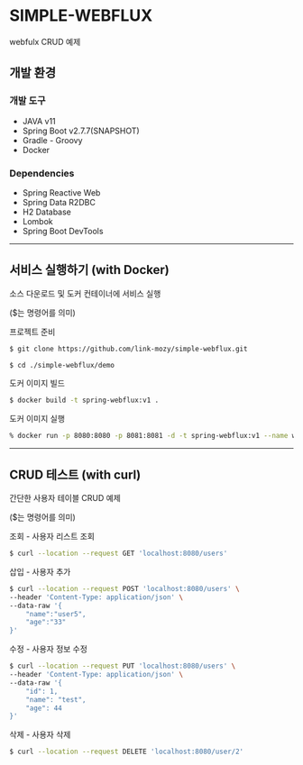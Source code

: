# SIMPLE-WEBFLUX

webfulx CRUD 예제

## 개발 환경

### 개발 도구

* JAVA v11
* Spring Boot v2.7.7(SNAPSHOT)
* Gradle - Groovy
* Docker

### Dependencies

* Spring Reactive Web
* Spring Data R2DBC
* H2 Database
* Lombok
* Spring Boot DevTools

---

## 서비스 실행하기 (with Docker)

소스 다운로드 및 도커 컨테이너에 서비스 실행

($는 명령어를 의미)

프로젝트 준비

```bash
$ git clone https://github.com/link-mozy/simple-webflux.git

$ cd ./simple-webflux/demo
```

도커 이미지 빌드

```bash
$ docker build -t spring-webflux:v1 .
```

도커 이미지 실행

```bash
% docker run -p 8080:8080 -p 8081:8081 -d -t spring-webflux:v1 --name webflux
```

---

## CRUD 테스트 (with curl)

간단한 사용자 테이블 CRUD 예제

($는 명령어를 의미)

조회 - 사용자 리스트 조회

```bash
$ curl --location --request GET 'localhost:8080/users'
```

삽입 - 사용자 추가

```bash
$ curl --location --request POST 'localhost:8080/users' \
--header 'Content-Type: application/json' \
--data-raw '{
    "name":"user5",
    "age":"33"
}'
```

수정 - 사용자 정보 수정

```bash
$ curl --location --request PUT 'localhost:8080/users' \
--header 'Content-Type: application/json' \
--data-raw '{
    "id": 1,
    "name": "test",
    "age": 44
}'
```

삭제 - 사용자 삭제

```bash
$ curl --location --request DELETE 'localhost:8080/user/2'
```